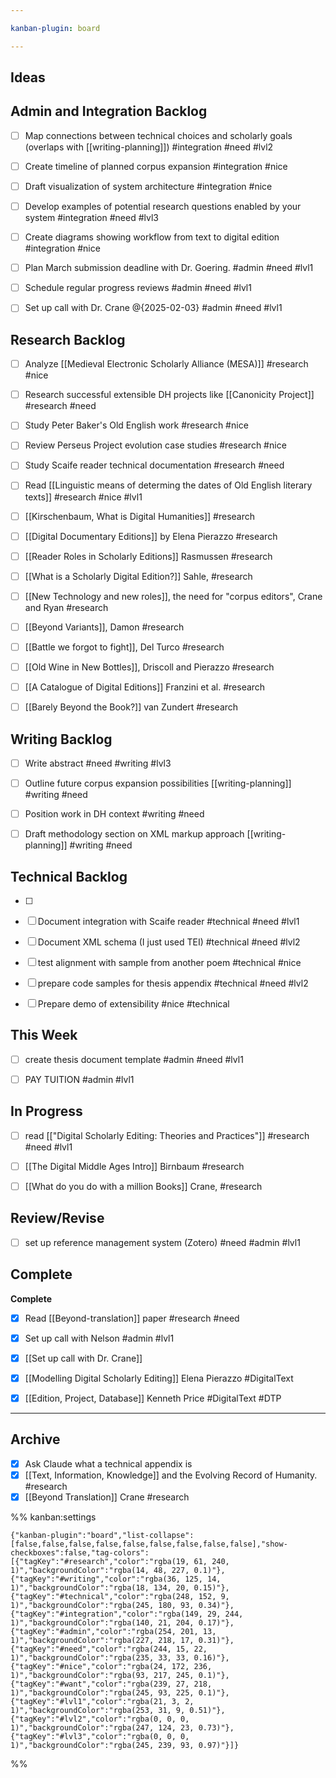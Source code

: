 ```yaml
---

kanban-plugin: board

---
```


## Ideas



## Admin and Integration Backlog

- [ ] Map connections between technical choices and scholarly goals (overlaps with [[writing-planning]]) #integration #need #lvl2
- [ ] Create timeline of planned corpus expansion #integration #nice
- [ ] Draft visualization of system architecture #integration #nice
- [ ] Develop examples of potential research questions enabled by your system #integration #need #lvl3
- [ ] Create diagrams showing workflow from text to digital edition #integration #nice
- [ ] Plan March submission deadline with Dr. Goering. #admin #need #lvl1
- [ ] Schedule regular progress reviews #admin #need #lvl1
- [ ] Set up call with Dr. Crane @{2025-02-03} #admin #need #lvl1


## Research Backlog

- [ ] Analyze [[Medieval Electronic Scholarly Alliance (MESA)]] #research #nice
- [ ] Research successful extensible DH projects like [[Canonicity Project]] #research #need
- [ ] Study Peter Baker's Old English work #research #nice
- [ ] Review Perseus Project evolution case studies #research #nice
- [ ] Study Scaife reader technical documentation #research #need
- [ ] Read [[Linguistic means of determing the dates of Old English literary texts]] #research #nice #lvl1
- [ ] [[Kirschenbaum, What is Digital Humanities]] #research
- [ ] [[Digital Documentary Editions]] by Elena Pierazzo #research
- [ ] [[Reader Roles in Scholarly Editions]] Rasmussen #research
- [ ] [[What is a Scholarly Digital Edition?]] Sahle, #research
- [ ] [[New Technology and new roles]], the need for "corpus editors", Crane and Ryan #research
- [ ] [[Beyond Variants]], Damon #research
- [ ] [[Battle we forgot to fight]], Del Turco #research
- [ ] [[Old Wine in New Bottles]], Driscoll and Pierazzo #research
- [ ] [[A Catalogue of Digital Editions]] Franzini et al. #research
- [ ] [[Barely Beyond the Book?]] van Zundert #research


## Writing Backlog

- [ ] Write abstract #need #writing #lvl3
- [ ] Outline future corpus expansion possibilities [[writing-planning]] #writing #need
- [ ] Position work in DH context #writing #need
- [ ] Draft methodology section on XML markup approach [[writing-planning]] #writing #need


## Technical Backlog

- [ ] 
- [ ] Document integration with Scaife reader #technical #need #lvl1
- [ ] Document XML schema (I just used TEI) #technical #need #lvl2
- [ ] test alignment with sample from another poem #technical #nice
- [ ] prepare code samples for thesis appendix #technical #need #lvl2
- [ ] Prepare demo of extensibility #nice #technical


## This Week

- [ ] create thesis document template #admin #need #lvl1
- [ ] PAY TUITION #admin #lvl1


## In Progress

- [ ] read [["Digital Scholarly Editing: Theories and Practices"]] #research #need #lvl1
- [ ] [[The Digital Middle Ages Intro]] Birnbaum #research
- [ ] [[What do you do with a million Books]] Crane, #research


## Review/Revise

- [ ] set up reference management system (Zotero) #need #admin #lvl1


## Complete

**Complete**
- [x] Read [[Beyond-translation]] paper #research #need
- [x] Set up call with Nelson #admin #lvl1
- [x] [[Set up call with Dr. Crane]]
- [x] [[Modelling Digital Scholarly Editing]] Elena Pierazzo #DigitalText
- [x] [[Edition, Project, Database]] Kenneth Price #DigitalText #DTP


***

## Archive

- [x] Ask Claude what a technical appendix is
- [x] [[Text, Information, Knowledge]] and the Evolving Record of Humanity. #research
- [x] [[Beyond Translation]] Crane #research

%% kanban:settings
```
{"kanban-plugin":"board","list-collapse":[false,false,false,false,false,false,false,false,false],"show-checkboxes":false,"tag-colors":[{"tagKey":"#research","color":"rgba(19, 61, 240, 1)","backgroundColor":"rgba(14, 48, 227, 0.1)"},{"tagKey":"#writing","color":"rgba(36, 125, 14, 1)","backgroundColor":"rgba(18, 134, 20, 0.15)"},{"tagKey":"#technical","color":"rgba(248, 152, 9, 1)","backgroundColor":"rgba(245, 180, 93, 0.34)"},{"tagKey":"#integration","color":"rgba(149, 29, 244, 1)","backgroundColor":"rgba(140, 21, 204, 0.17)"},{"tagKey":"#admin","color":"rgba(254, 201, 13, 1)","backgroundColor":"rgba(227, 218, 17, 0.31)"},{"tagKey":"#need","color":"rgba(244, 15, 22, 1)","backgroundColor":"rgba(235, 33, 33, 0.16)"},{"tagKey":"#nice","color":"rgba(24, 172, 236, 1)","backgroundColor":"rgba(93, 217, 245, 0.1)"},{"tagKey":"#want","color":"rgba(239, 27, 218, 1)","backgroundColor":"rgba(245, 93, 225, 0.1)"},{"tagKey":"#lvl1","color":"rgba(21, 3, 2, 1)","backgroundColor":"rgba(253, 31, 9, 0.51)"},{"tagKey":"#lvl2","color":"rgba(0, 0, 0, 1)","backgroundColor":"rgba(247, 124, 23, 0.73)"},{"tagKey":"#lvl3","color":"rgba(0, 0, 0, 1)","backgroundColor":"rgba(245, 239, 93, 0.97)"}]}
```
%%